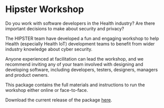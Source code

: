 <link type="text/css" rel="stylesheet" href="https://raw.githubusercontent.com/securityessentials/HipsterWorkshop/master/_extra.css" />

# Hipster Workshop

Do you work with software developers in the Health industry? Are there important decisions to make about security and privacy? 

The HIPSTER team have developed a fun and engaging workshop to help Health (especially Health IoT) development teams to benefit from wider industry knowledge about cyber security. 

Anyone experienced at facilitation can lead the workshop, and we recommend inviting any of your team involved with designing and developing software, including developers, testers, designers, managers and product owners.

This package contains the full materials and instructions to run the workshop either online or face-to-face.

Download the current release of the package [here](https://github.com/SecurityEssentials/HipsterWorkshop/releases/latest/download/HipsterWorkshop.zip).
